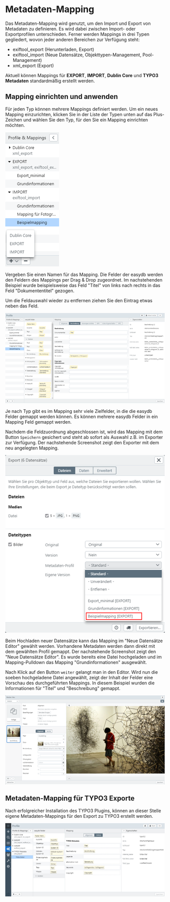 # Metadaten-Mapping

Das Metadaten-Mapping wird genutzt, um den Import und Export von Metadaten zu definieren. Es wird dabei zwischen Import- oder Exportprofilen unterschieden. Ferner werden Mappings in drei Typen gegliedert, wovon jeder anderen Bereichen zur Verfügung steht:

- exiftool_export (Herunterladen, Export)
- exiftool_import (Neue Datensätze, Objekttypen-Management, Pool-Management)
- xml_export (Export)

Aktuell können Mappings für **EXPORT**, **IMPORT**, **Dublin Core** und **TYPO3 Metadaten** standardmäßig erstellt werden.

## Mapping einrichten und anwenden

Für jeden Typ können mehrere Mappings definiert werden. Um ein neues Mapping einzurichten, klicken Sie in der Liste der Typen unten auf das Plus-Zeichen und wählen Sie den Typ, für den Sie ein Mapping einrichten möchten.

![Neues Mapping](profiles_neu.png)

Vergeben Sie einen Namen für das Mapping. Die Felder der easydb werden den Feldern des Mappings per Drag & Drop zugeordnet. Im nachstehenden Beispiel wurde beispielsweise das Feld "Titel" von links nach rechts in das Feld "Dokumententitel" gezogen.

Um die Feldauswahl wieder zu entfernen ziehen Sie den Eintrag etwas neben das Feld.

![Neues Mapping einrichten](profiles_interface.png)

Je nach Typ gibt es im Mapping sehr viele Zielfelder, in die die easydb Felder gemappt werden können. Es können mehrere easydb Felder in ein Mapping Feld gemappt werden.

Nachdem die Feldzuordnung abgeschlossen ist, wird das Mapping mit dem Button <code class="button">Speichern</code> gesichert und steht ab sofort als Auswahl z.B. im Exporter zur Verfügung. Der nachstehende Screenshot zeigt den Exporter mit dem neu angelegten Mapping.

![Exporter und Mapping-Auswahl](profiles_exporter.png)

Beim Hochladen neuer Datensätze kann das Mapping im "Neue Datensätze Editor" gewählt werden. Vorhandene Metadaten werden dann direkt mit dem gewählten Profil gemappt. Der nachstehende Screenshot zeigt den "Neue Datensätze Editor". Es wurde bereits eine Datei hochgeladen und im Mapping-Pulldown das Mapping "Grundinformationen" ausgewählt.

Nach Klick auf den Button <code class="button">weiter</code> gelangt man in den Editor. Wird nun die soeben hochgeladene Datei angewählt, zeigt der Inhalt der Felder eine Vorschau des durchgeführten Mappings. In diesem Beispiel wurden die Informationen für "Titel" und "Beschreibung" gemappt.

![Vorausgefüllte Felder](profiles_uploader.png)

## Metadaten-Mapping für TYPO3 Exporte

Nach erfolgreicher Installation des TYPO3 Plugins, können an dieser Stelle eigene Metadaten-Mappings für den Export zu TYPO3 erstellt werden.

![Beispielmapping für TYPO3](mapping_cms.jpg)